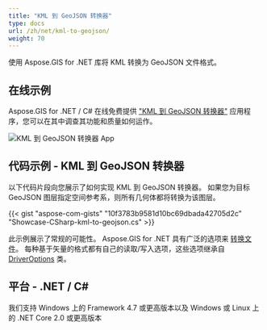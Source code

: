 ```yaml
---
title: "KML 到 GeoJSON 转换器"
type: docs
url: /zh/net/kml-to-geojson/
weight: 70
---
```


使用 Aspose.GIS for .NET 库将 KML 转换为 GeoJSON 文件格式。

## **在线示例**

Aspose.GIS for .NET / C# 在线免费提供 ["KML 到 GeoJSON 转换器"](https://products.aspose.app/gis/conversion/kml-to-geojson) 应用程序，您可以在其中调查其功能和质量如何运作。

![KML 到 GeoJSON 转换器 App](conversion.png)

## **代码示例 - KML 到 GeoJSON 转换器**

以下代码片段向您展示了如何实现 KML 到 GeoJSON 转换器。 如果您为目标 GeoJSON 图层指定空间参考系，则所有几何体都将转换为该图层。 

{{< gist "aspose-com-gists" "10f3783b9581d10bc69dbada42705d2c" "Showcase-CSharp-kml-to-geojson.cs" >}}

此示例展示了常规的可能性。 Aspose.GIS for .NET 具有广泛的选项来 [转换文件](https://docs.aspose.com/gis/net/vector-layers/)。 每种基于矢量的格式都有自己的读取/写入选项，这些选项继承自 [DriverOptions](https://reference.aspose.com/gis/net/aspose.gis/driveroptions) 类。

## **平台 - .NET / C#**

我们支持 Windows 上的 Framework 4.7 或更高版本以及 Windows 或 Linux 上的 .NET Core 2.0 或更高版本
